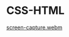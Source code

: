# CSS-HTML



[screen-capture.webm](https://user-images.githubusercontent.com/80263820/212119919-534ea85c-9e3b-4835-ad4c-987c8ed8381c.webm)



